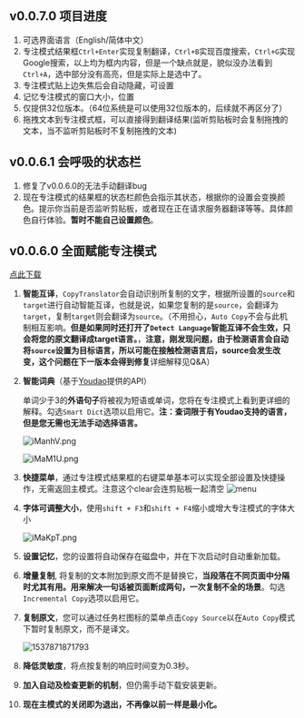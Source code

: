 ## v0.0.7.0 项目进度
1. 可选界面语言（English/简体中文）
2. 专注模式结果框`Ctrl+Enter`实现复制翻译，`Ctrl+B`实现百度搜索，`Ctrl+G`实现Google搜索，以上均为框内内容，但是一个缺点就是，貌似没办法看到`Ctrl+A`，选中部分没有高亮，但是实际上是选中了。
3. 专注模式贴上边失焦后会自动隐藏，可设置
4. 记忆专注模式的窗口大小，位置
5. 仅提供32位版本。（64位系统是可以使用32位版本的，后续就不再区分了）
6. 拖拽文本到专注模式框，可以直接得到翻译结果(监听剪贴板时会复制拖拽的文本，当不监听剪贴板时不复制拖拽的文本)

## v0.0.6.1 会呼吸的状态栏
1. 修复了v0.0.6.0的无法手动翻译bug
2. 现在专注模式的结果框的状态栏颜色会指示其状态，根据你的设置会变换颜色。提示你当前是否监听剪贴板，或者现在正在请求服务器翻译等等。具体颜色自行体验。**暂时不能自己设置颜色**。

## v0.0.6.0  全面赋能专注模式

[点此下载](https://github.com/elliottzheng/CopyTranslator/wiki/Downloads-%E4%B8%8B%E8%BD%BD%E4%B8%8E%E5%AE%89%E8%A3%85)

1. **智能互译**，`CopyTranslator`会自动识别所复制的文字，根据所设置的`source`和`target`进行自动智能互译，也就是说，如果您复制的是`source`，会翻译为`target`，复制`target`则会翻译为`source`。（不用担心，`Auto Copy`不会与此机制相互影响。**但是如果同时还打开了`Detect Language`智能互译不会生效，只会将您的原文翻译成target语言。**，**注意，刚发现问题，由于检测语言会自动将`source`设置为目标语言，所以可能在接触检测语言后，source会发生改变，这个问题在下一版本会得到修复**详细解释见Q&A）

2. **智能词典**（基于[Youdao](https://github.com/longcw/youdao)提供的API）

   单词少于3的**外语句子**将被视为短语或单词，您将在专注模式上看到更详细的解释。勾选`Smart Dict`选项以启用它。**注：查词限于有Youdao支持的语言，但是您无需也无法手动选择语言。**

    ![iManhV.png](https://s1.ax1x.com/2018/09/26/iManhV.png)

   ![iMaM1U.png](https://s1.ax1x.com/2018/09/26/iMaM1U.png)

3. **快捷菜单**，通过专注模式结果框的右键菜单基本可以实现全部设置及快捷操作，无需返回主模式。注意这个clear会连剪贴板一起清空
![menu](https://s1.ax1x.com/2018/09/27/iQphkT.png)
4. **字体可调整大小**，使用`shift + F3`和`shift + F4`缩小或增大专注模式的字体大小

   ![iMaKpT.png](https://s1.ax1x.com/2018/09/26/iMaKpT.png)

5. **设置记忆**，您的设置将自动保存在磁盘中，并在下次启动时自动重新加载。

6. **增量复制**, 将复制的文本附加到原文而不是替换它，**当段落在不同页面中分隔时尤其有用。用来解决一句话被页面断成两句，一次复制不全的场景**。勾选`Incremental Copy`选项以启用它。

7. **复制原文**，您可以通过任务栏图标的菜单点击`Copy Source`以在`Auto Copy`模式下暂时复制原文，而不是译文。

   ![1537871871793](https://s1.ax1x.com/2018/09/26/iMamt0.png)

8. **降低灵敏度**，将点按复制的响应时间变为0.3秒。

9. **加入自动及检查更新的机制**，但仍需手动下载安装更新。

10. **现在主模式的关闭即为退出，不再像以前一样是最小化。**